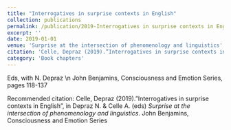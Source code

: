 ```yaml
---
title: "Interrogatives in surprise contexts in English"
collection: publications
permalink: /publication/2019-Interrogatives in surprise contexts in English
excerpt: ''
date: 2019-01-01
venue: 'Surprise at the intersection of phenomenology and linguistics'
citation: 'Celle, Depraz (2019).”Interrogatives in surprise contexts in English”, in Depraz N. &amp; Celle A. (eds) <i>Surprise at the intersection of phenomenology and linguistics</i>. John Benjamins, Consciousness and Emotion Series'
category: 'Book chapters'
---
```

Eds, with N. Depraz \n John Benjamins, Consciousness and Emotion Series, pages 118-137

Recommended citation: Celle, Depraz (2019).”Interrogatives in surprise contexts in English”, in Depraz N. & Celle A. (eds) <i>Surprise at the intersection of phenomenology and linguistics</i>. John Benjamins, Consciousness and Emotion Series